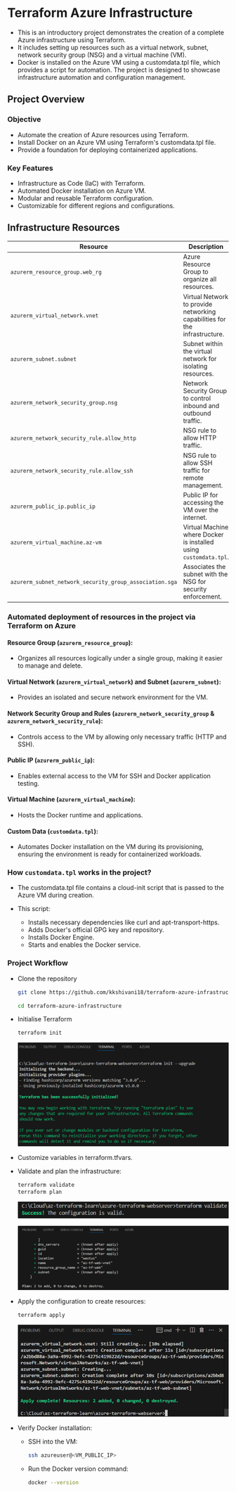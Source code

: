 # Terraform Azure Infrastructure

- This is an introductory project demonstrates the creation of a complete Azure infrastructure using Terraform. 
- It includes setting up resources such as a virtual network, subnet, network security group (NSG) and a virtual machine (VM). 
- Docker is installed on the Azure VM using a customdata.tpl file, which provides a script for automation. The project is designed to showcase infrastructure automation and configuration management.

## Project Overview
### Objective
- Automate the creation of Azure resources using Terraform.
- Install Docker on an Azure VM using Terraform's customdata.tpl file.
- Provide a foundation for deploying containerized applications.  

### Key Features
- Infrastructure as Code (IaC) with Terraform.
- Automated Docker installation on Azure VM.
- Modular and reusable Terraform configuration.
- Customizable for different regions and configurations.

## Infrastructure Resources
| **Resource**                       | **Description**                                                                                   |
|------------------------------------|---------------------------------------------------------------------------------------------------|
| `azurerm_resource_group.web_rg`    | Azure Resource Group to organize all resources.                                                  |
| `azurerm_virtual_network.vnet`     | Virtual Network to provide networking capabilities for the infrastructure.                       |
| `azurerm_subnet.subnet`            | Subnet within the virtual network for isolating resources.                                       |
| `azurerm_network_security_group.nsg` | Network Security Group to control inbound and outbound traffic.                                 |
| `azurerm_network_security_rule.allow_http` | NSG rule to allow HTTP traffic.                                                                |
| `azurerm_network_security_rule.allow_ssh` | NSG rule to allow SSH traffic for remote management.                                           |
| `azurerm_public_ip.public_ip`      | Public IP for accessing the VM over the internet.                                                |
| `azurerm_virtual_machine.az-vm`    | Virtual Machine where Docker is installed using `customdata.tpl`.                               |
| `azurerm_subnet_network_security_group_association.sga` | Associates the subnet with the NSG for security enforcement.                                   |

### Automated deployment of resources in the project via Terraform on Azure

#### Resource Group (`azurerm_resource_group`):
- Organizes all resources logically under a single group, making it easier to manage and delete.

#### Virtual Network (`azurerm_virtual_network`) and Subnet (`azurerm_subnet`):
- Provides an isolated and secure network environment for the VM.

#### Network Security Group and Rules (`azurerm_network_security_group` & `azurerm_network_security_rule`):
- Controls access to the VM by allowing only necessary traffic (HTTP and SSH).

#### Public IP (`azurerm_public_ip`):
- Enables external access to the VM for SSH and Docker application testing.

#### Virtual Machine (`azurerm_virtual_machine`):
- Hosts the Docker runtime and applications.

#### Custom Data (`customdata.tpl`):
- Automates Docker installation on the VM during its provisioning, ensuring the environment is ready for containerized workloads.

### How `customdata.tpl` works in the project?
- The customdata.tpl file contains a cloud-init script that is passed to the Azure VM during creation.  

- This script:
    - Installs necessary dependencies like curl and apt-transport-https.
    - Adds Docker's official GPG key and repository.
    - Installs Docker Engine.
    - Starts and enables the Docker service.

### Project Workflow  

- Clone the repository 
    ```bash
    git clone https://github.com/kkshivani18/terraform-azure-infrastructure.git
    ```

    ```bash
    cd terraform-azure-infrastructure
    ```

- Initialise Terraform
    ```bash
    terraform init
    ```
    ![terraform init](<./images/terraform init.png>)

- Customize variables in terraform.tfvars.  

- Validate and plan the infrastructure:  
    ```bash
    terraform validate
    terraform plan
    ```  

    ![terraform validate](<./images/terraform validate.png>)  

    ![terraform plan upd](<./images/terraform plan upd.png>)

- Apply the configuration to create resources:  
    ```bash
    terraform apply
    ```  

    ![terraform apply](<./images/terraform apply.png>)

- Verify Docker installation:  
    - SSH into the VM:  
        ```bash
        ssh azureuser@<VM_PUBLIC_IP>
        ```
    - Run the Docker version command:  
        ```bash
        docker --version
        ```


